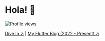 # Hola! 👋  
![Profile views](https://komarev.com/ghpvc/?username=harshanacz&label=Profile%20views&color=0e75b6&style=flat)

 [Dive In ↗](https://harshanacz.com/)      |     [My Flutter Blog (2022 - Present) ↗](https://standwithflutter.blogspot.com/) 
  

